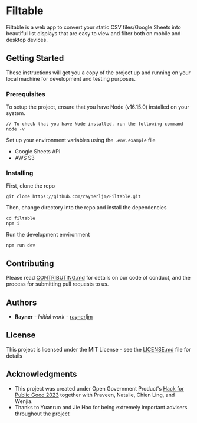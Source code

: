 # Filtable

Filtable is a web app to convert your static CSV files/Google Sheets into beautiful list displays that are easy to view and filter both on mobile and desktop devices.

## Getting Started

These instructions will get you a copy of the project up and running on your local machine for development and testing purposes.

### Prerequisites

To setup the project, ensure that you have Node (v16.15.0) installed on your system.

```
// To check that you have Node installed, run the following command
node -v
```

Set up your environment variables using the `.env.example` file

- Google Sheets API
- AWS S3

### Installing

First, clone the repo

```
git clone https://github.com/raynerljm/Filtable.git
```

Then, change directory into the repo and install the dependencies

```
cd filtable
npm i
```

Run the development environment

```
npm run dev
```

## Contributing

Please read [CONTRIBUTING.md](CONTRIBUTING.md) for details on our code of conduct, and the process for submitting pull requests to us.

## Authors

- **Rayner** - _Initial work_ - [raynerljm](https://github.com/raynerljm)

## License

This project is licensed under the MIT License - see the [LICENSE.md](LICENSE.md) file for details

## Acknowledgments

- This project was created under Open Government Product's [Hack for Public Good 2023](https://hack.gov.sg/) together with Praveen, Natalie, Chien Ling, and Wenjia.
- Thanks to Yuanruo and Jie Hao for being extremely important advisers throughout the project
